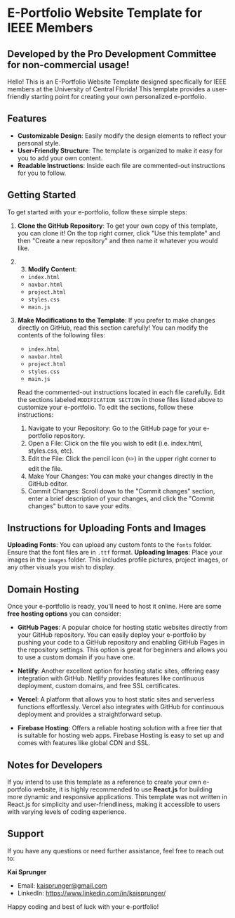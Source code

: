 # E-Portfolio Website Template for IEEE Members
## Developed by the Pro Development Committee for non-commercial usage! 

Hello! This is an E-Portfolio Website Template designed specifically for IEEE members at the University of Central Florida! This template provides a user-friendly starting point for creating your own personalized e-portfolio. 

## Features
- **Customizable Design**: Easily modify the design elements to reflect your personal style.
- **User-Friendly Structure**: The template is organized to make it easy for you to add your own content.
- **Readable Instructions**: Inside each file are commented-out instructions for you to follow.

## Getting Started
To get started with your e-portfolio, follow these simple steps:

1. **Clone the GitHub Repository**: To get your own copy of this template, you can clone it! On the top right corner, click "Use this template" and then "Create a new repository" and then name it whatever you would like.

2. 3. **Modify Content**: 
   - `index.html`
   - `navbar.html`
   - `project.html`
   - `styles.css`
   - `main.js`

3. **Make Modifications to the Template**: If you prefer to make changes directly on GitHub, read this section carefully! You can modify the contents of the following files:
   - `index.html`
   - `navbar.html`
   - `project.html`
   - `styles.css`
   - `main.js`
   
   Read the commented-out instructions located in each file carefully. Edit the sections labeled `MODIFICATION SECTION` in those files listed above to customize your e-portfolio. To edit the sections, follow these instructions:

   1) Navigate to your  Repository: Go to the GitHub page for your e-portfolio repository.
   2) Open a File: Click on the file you wish to edit (i.e. index.html, styles.css, etc).
   3) Edit the File: Click the pencil icon (✏️) in the upper right corner to edit the file.
   4) Make Your Changes: You can make your changes directly in the GitHub editor.
   5) Commit Changes: Scroll down to the "Commit changes" section, enter a brief description of your changes, and click the "Commit changes" button to save your edits.
  
## Instructions for Uploading Fonts and Images
   **Uploading Fonts**: You can upload any custom fonts to the `fonts` folder. Ensure that the font files are in `.ttf` format.
   **Uploading Images**: Place your images in the `images` folder. This includes profile pictures, project images, or any other visuals you wish to display.

## Domain Hosting

Once your e-portfolio is ready, you'll need to host it online. Here are some **free hosting options** you can consider:

- **GitHub Pages**: A popular choice for hosting static websites directly from your GitHub repository. You can easily deploy your e-portfolio by pushing your code to a GitHub repository and enabling GitHub Pages in the repository settings. This option is great for beginners and allows you to use a custom domain if you have one.
  
- **Netlify**: Another excellent option for hosting static sites, offering easy integration with GitHub. Netlify provides features like continuous deployment, custom domains, and free SSL certificates.

- **Vercel**: A platform that allows you to host static sites and serverless functions effortlessly. Vercel also integrates with GitHub for continuous deployment and provides a straightforward setup.

- **Firebase Hosting**: Offers a reliable hosting solution with a free tier that is suitable for hosting web apps. Firebase Hosting is easy to set up and comes with features like global CDN and SSL.

## Notes for Developers

If you intend to use this template as a reference to create your own e-portfolio website, it is highly recommended to use **React.js** for building more dynamic and responsive applications. This template was not written in React.js for simplicity and user-friendliness, making it accessible to users with varying levels of coding experience.

## Support

If you have any questions or need further assistance, feel free to reach out to:

**Kai Sprunger**  
- Email: kaisprunger@gmail.com
- LinkedIn: https://www.linkedin.com/in/kaisprunger/

Happy coding and best of luck with your e-portfolio!
